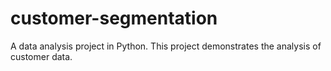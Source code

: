 # customer-segmentation
A data analysis project in Python. This project demonstrates the analysis of customer data.
